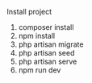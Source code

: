 Install project

1. composer install
2. npm install
3. php artisan migrate
4. php artisan seed
5. php artisan serve
6. npm run dev

